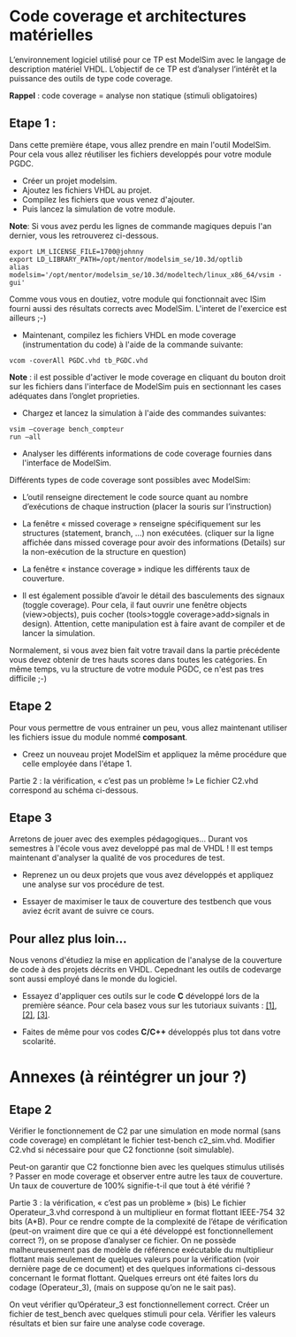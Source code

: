 # Code coverage et architectures matérielles

L’environnement logiciel utilisé pour ce TP est ModelSim avec le langage de description matériel VHDL. L’objectif de ce TP est d’analyser l’intérêt et la puissance des outils de type code coverage.

**Rappel** : code coverage = analyse non statique (stimuli obligatoires)


## Etape 1 :

Dans cette première étape, vous allez prendre en main l'outil ModelSim. Pour cela vous allez réutiliser les fichiers developpés pour votre module PGDC.

- Créer un projet modelsim.
- Ajoutez les fichiers VHDL au projet.
- Compilez les fichiers que vous venez d'ajouter. 
- Puis lancez la simulation de votre module.

**Note**: Si vous avez perdu les lignes de commande magiques depuis l'an dernier, vous les retrouverez ci-dessous.

```
export LM_LICENSE_FILE=1700@johnny
export LD_LIBRARY_PATH=/opt/mentor/modelsim_se/10.3d/optlib
alias modelsim='/opt/mentor/modelsim_se/10.3d/modeltech/linux_x86_64/vsim -gui'
```

Comme vous vous en doutiez, votre module qui fonctionnait avec ISim fourni aussi des résultats corrects avec ModelSim. L'interet de l'exercice est ailleurs ;-)

- Maintenant, compilez les fichiers VHDL en mode coverage (instrumentation du code) à l'aide de la commande suivante:

```
vcom -coverAll PGDC.vhd tb_PGDC.vhd
```

**Note** : il est possible d'activer le mode coverage en cliquant du bouton droit sur les fichiers dans l'interface de ModelSim puis en sectionnant les cases adéquates dans l’onglet proprieties.

- Chargez et lancez la simulation à l'aide des commandes suivantes:

```
vsim –coverage bench_compteur
run –all
```

- Analyser les différents informations de code coverage fournies dans l'interface de  ModelSim.

Différents types de code coverage sont possibles avec ModelSim:

- L’outil renseigne directement le code source quant au nombre d’exécutions de chaque instruction (placer la souris sur l’instruction)

- La fenêtre « missed coverage » renseigne spécifiquement sur les structures (statement, branch, …) non exécutées. (cliquer sur la ligne affichée dans missed coverage pour avoir des informations (Details) sur la non-exécution de la structure en question)

- La fenêtre « instance coverage » indique les différents taux de couverture.

- Il est également possible d’avoir le détail des basculements des signaux (toggle coverage). Pour cela, il faut ouvrir une fenêtre objects (view>objects), puis cocher (tools>toggle coverage>add>signals in design). Attention, cette manipulation est à faire avant de compiler et de lancer la simulation.


Normalement, si vous avez bien fait votre travail dans la partie précédente vous devez obtenir de tres hauts scores dans toutes les catégories. En même temps, vu la structure de votre module PGDC, ce n'est pas tres difficile ;-)

## Etape 2

Pour vous permettre de vous entrainer un peu, vous allez maintenant utiliser les fichiers issue du module nommé **composant**.

- Creez un nouveau projet ModelSim et appliquez la même procédure que celle employée dans l'étape 1.

Partie 2 : la vérification, « c’est pas un problème !»
Le fichier C2.vhd correspond au schéma ci-dessous.

## Etape 3

Arretons de jouer avec des exemples pédagogiques... Durant vos semestres à l'école vous avez developpé pas mal de VHDL ! Il est temps maintenant d'analyser la qualité de vos procedures de test.

- Reprenez un ou deux projets que vous avez développés et appliquez une analyse sur vos procédure de test.

- Essayer de maximiser le taux de couverture des testbench que vous aviez écrit avant de suivre ce cours.

## Pour allez plus loin...

Nous venons d'étudiez la mise en application de l'analyse de la couverture de code à des projets décrits en VHDL. Cepednant les outils de codevarge sont aussi employé dans le monde du logiciel.

- Essayez d'appliquer ces outils sur le code **C** développé lors de la première séance. Pour cela basez vous sur les tutoriaux suivants : [[1]](https://en.wikipedia.org/wiki/Gcov), [[2]](https://www.tutorialspoint.com/unix_commands/gcov.htm), [[3]](https://connect.ed-diamond.com/GNU-Linux-Magazine/GLMF-154/Tests-unitaires-avec-Check-Gcov-et-Lcov).

- Faites de même pour vos codes **C/C++** développés plus tot dans votre scolarité.


# Annexes (à réintégrer un jour ?)

## Etape 2

Vérifier le fonctionnement de C2 par une simulation en mode normal (sans code coverage) en complétant le fichier test-bench c2_sim.vhd.
Modifier C2.vhd si nécessaire pour que C2 fonctionne (soit simulable).

Peut-on garantir que C2 fonctionne bien avec les quelques stimulus utilisés ?  Passer en mode coverage et observer entre autre les taux de couverture.  Un taux de couverture de 100% signifie-t-il que tout à été vérifié ?

Partie  3 :  la vérification, « c’est pas un problème » (bis)
Le fichier Operateur_3.vhd correspond à un multiplieur en format flottant IEEE-754 32 bits (A*B).
Pour ce rendre compte de la complexité de l’étape de vérification (peut-on vraiment dire que ce qui a été développé est fonctionnellement correct ?), on se propose d’analyser ce fichier.
On ne possède malheureusement pas de modèle de référence exécutable du multiplieur flottant mais seulement de quelques valeurs pour la vérification (voir dernière page de ce document) et des quelques informations ci-dessous concernant le format flottant.
Quelques erreurs ont été faites lors du codage (Operateur_3), (mais on suppose qu’on ne le sait pas).

On veut vérifier qu’Opérateur_3 est fonctionnellement correct. Créer un fichier de test_bench avec quelques stimuli pour cela. Vérifier les valeurs résultats et bien sur faire une analyse code coverage.
